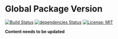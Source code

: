 # Global Package Version
[![Build Status](https://travis-ci.org/flexdinesh/global-package-version.svg?branch=master)](https://travis-ci.org/flexdinesh/global-package-version)
[![dependencies Status](https://david-dm.org/flexdinesh/global-package-version/status.svg)](https://david-dm.org/flexdinesh/global-package-version)
[![License: MIT](https://img.shields.io/badge/License-MIT-green.svg)](https://opensource.org/licenses/MIT)

__Content needs to be updated__
